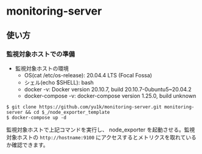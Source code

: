 # monitoring-server

## 使い方

### 監視対象ホストでの準備

- 監視対象ホストの環境
  - OS(cat /etc/os-release): 20.04.4 LTS (Focal Fossa)
  - シェル(echo $SHELL): bash
  - docker -v: Docker version 20.10.7, build 20.10.7-0ubuntu5~20.04.2
  - docker-compose -v: docker-compose version 1.25.0, build unknown

```
$ git clone https://github.com/yu1k/monitoring-server.git monitoring-server && cd $_/node_exporter_template
$ docker-compose up -d
```

監視対象ホストで上記コマンドを実行し、 node_exporter を起動させる。監視対象ホストの `http://hostname:9100` にアクセスするとメトリクスを取れているか確認できます。
